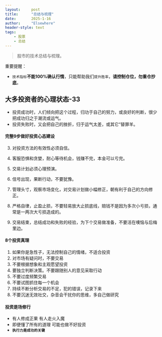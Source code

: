 ```yaml
---
layout: 	post
title: 		"总结与梳理"
date:       2025-1-16
author: 	"Elsewhere"
header-style: text
tags:
    - 股票 
    - 总结
---
```


> 股市的技术总结与梳理。



重要提醒：

- `技术指标`**不能100%确认行情**，只能帮助我们`提升胜率`，**请控制仓位，勿重仓抄底**。





## 大多投资者的心理状态-33
- 投资成功时，人们倾向把这个过程，归功于自己的努力，或良好的判断，很少把成功归之于潮流或运气。
- 投资失败时，又会把自己的挫折，归于运气太差，或其它“替罪羊。

#### 完整9步做好投资心态建设

3. 对投资方法的有效性必须自信。
4. 客服恐惧和贪婪，耐心等待机会，钱赚不完，本金可以亏完。
5. 交易计划必须心理预演。
6. 信号出现，果断行动，不要犹豫。
7. 管理头寸，观察市场变化，对交易计划做小幅修正，朝有利于自己的方向修正。

8. 严格自律，止盈止损，不要轻易放大止损底线，赔钱不是因为多次小亏损，通常是一两次大亏损造成的。
9. 交易结束，总结成功和失败的经验，为下个交易做准备，不要活在噢恼与后梅里边。

#### 8个投资真理

1. 如果你是急性子，无法控制自己的情绪，不适合投资
2. 对市场有疑问时，不要交易
3. 不要根据想象和主观愿望投资
4. 要独立判断决策。不要跟随别人的意见采取行动
5. 不要过度频繁交易
6. 不要试图抓住每一个机会
7. 持续不断分析交易的不足，犯的错误，记录下来
8. 不要沉迷无效社交，杂音会干扰你的思维，多自己做研究

#### 投资是场修行

- 有人修成正果 有人走火入魔
- 即便懂了所有的道理 可能也做不好投资
- **`执行力是成功的关键`**
